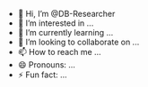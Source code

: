 - 👋 Hi, I’m @DB-Researcher
- 👀 I’m interested in ...
- 🌱 I’m currently learning ...
- 💞️ I’m looking to collaborate on ...
- 📫 How to reach me ...
- 😄 Pronouns: ...
- ⚡ Fun fact: ...

<!---
DB-Researcher/DB-Researcher is a ✨ special ✨ repository because its `README.md` (this file) appears on your GitHub profile.
You can click the Preview link to take a look at your changes.
--->
